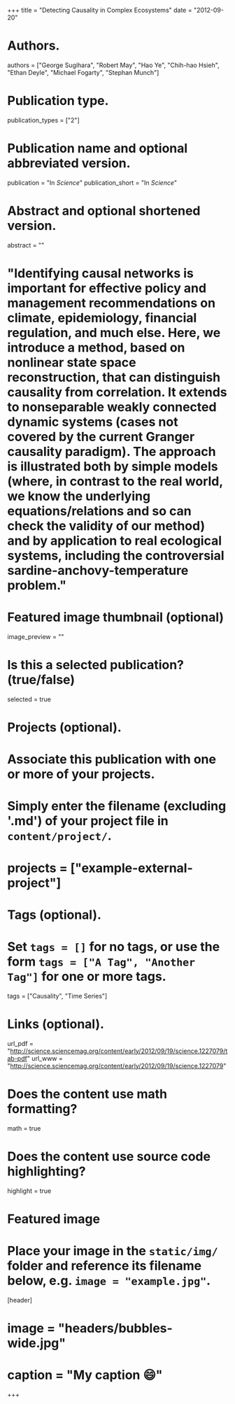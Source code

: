 +++
title = "Detecting Causality in Complex Ecosystems"
date = "2012-09-20"

# Authors.
authors = ["George Sugihara", "Robert May", "Hao Ye", "Chih-hao Hsieh", "Ethan Deyle", "Michael Fogarty", "Stephan Munch"]

# Publication type.
publication_types = ["2"]

# Publication name and optional abbreviated version.
publication = "In *Science*"
publication_short = "In *Science*"

# Abstract and optional shortened version.
abstract = ""
# "Identifying causal networks is important for effective policy and management recommendations on climate, epidemiology, financial regulation, and much else. Here, we introduce a method, based on nonlinear state space reconstruction, that can distinguish causality from correlation. It extends to nonseparable weakly connected dynamic systems (cases not covered by the current Granger causality paradigm). The approach is illustrated both by simple models (where, in contrast to the real world, we know the underlying equations/relations and so can check the validity of our method) and by application to real ecological systems, including the controversial sardine-anchovy-temperature problem."

# Featured image thumbnail (optional)
image_preview = ""

# Is this a selected publication? (true/false)
selected = true

# Projects (optional).
#   Associate this publication with one or more of your projects.
#   Simply enter the filename (excluding '.md') of your project file in `content/project/`.
# projects = ["example-external-project"]

# Tags (optional).
#   Set `tags = []` for no tags, or use the form `tags = ["A Tag", "Another Tag"]` for one or more tags.
tags = ["Causality", "Time Series"]

# Links (optional).
url_pdf = "http://science.sciencemag.org/content/early/2012/09/19/science.1227079/tab-pdf"
url_www = "http://science.sciencemag.org/content/early/2012/09/19/science.1227079"

# Does the content use math formatting?
math = true

# Does the content use source code highlighting?
highlight = true

# Featured image
# Place your image in the `static/img/` folder and reference its filename below, e.g. `image = "example.jpg"`.
[header]
# image = "headers/bubbles-wide.jpg"
# caption = "My caption :smile:"

+++

